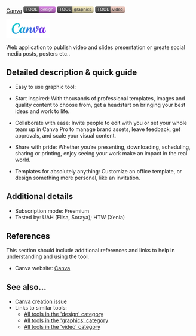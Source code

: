  [Canva](https://www.canva.com/)  [<img src="images/design.png" align="bottom">](https://github.com/e-CLOSE/Toolbox/issues?q=label%3A01_TOOL+label%3Adesign) [<img src="images/graphics.png" align="bottom">](https://github.com/e-CLOSE/Toolbox/issues?q=label%3A01_TOOL+label%3Agraphics) [<img src="images/video.png" align="bottom">](https://github.com/e-CLOSE/Toolbox/issues?q=label%3A01_TOOL+label%3Avideo)

[<img src="images/canva.png" align="bottom" height="50" alt="canva Logo">](https://www.canva.com/)


Web application to publish video and slides presentation or greate social media posts, posters etc..


## Detailed description & quick guide

+ Easy to use graphic tool:

+ Start inspired:
With thousands of professional templates, images and quality content to choose from, get a headstart on bringing your best ideas and work to life.

+ Collaborate with ease:
Invite people to edit with you or set your whole team up in Canva Pro to manage brand assets, leave feedback, get approvals, and scale your visual content.

+ Share with pride:
Whether you’re presenting, downloading, scheduling, sharing or printing, enjoy seeing your work make an impact in the real world.

+ Templates for absolutely anything:
Customize an office template, or design something more personal, like an invitation.


## Additional details

- Subscription mode: Freemium
- Tested by: UAH (Elisa, Soraya); HTW (Xenia)


## References

This section should include additional references and links to help in
understanding and using the tool.

- Canva website: [Canva](https://www.canva.com/)


## See also...

- [Canva creation issue](https://github.com/e-CLOSE/Toolbox/issues/129)
- Links to similar tools:
  - [All tools in the 'design' category](https://github.com/e-CLOSE/Toolbox/issues?q=label%3A01_TOOL+label%3Adesign)
  - [All tools in the 'graphics' category](https://github.com/e-CLOSE/Toolbox/issues?q=label%3A01_TOOL+label%3Agraphics)
  - [All tools in the 'video' category](https://github.com/e-CLOSE/Toolbox/issues?q=label%3A01_TOOL+label%3Avideo)
